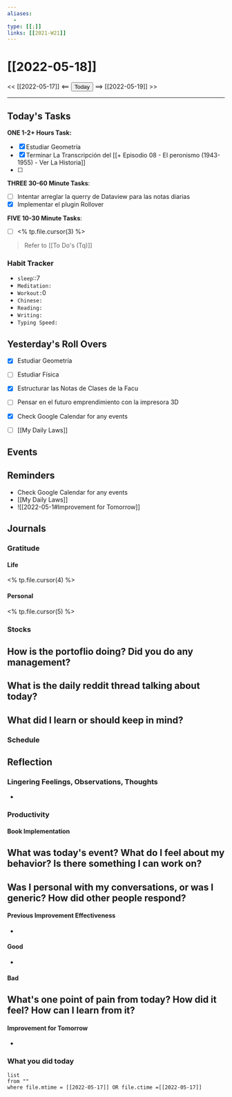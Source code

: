 ```yaml
---
aliases:
  - 
type: [[¡]]
links: [[2021-W21]]
---
```


# [[2022-05-18]]
<< [[2022-05-17]] <== <button class="date_button_today">Today</button> ==> [[2022-05-19]] >>

---

## Today's Tasks
**ONE 1-2+ Hours Task:**
- [x] Estudiar Geometría 
- [x] Terminar La Transcripción del [[+ Episodio 08 - El peronismo (1943-1955) - Ver La Historia]]
- [ ] 

**THREE 30-60 Minute Tasks**:
- [ ] Intentar arreglar la querry de Dataview para las notas diarias
- [x] Implementar el plugin Rollover 

**FIVE 10-30 Minute Tasks**:
- [ ] <% tp.file.cursor(3) %>


> Refer to [[To Do's (Tq)]]

### Habit Tracker
- `sleep`::7
- `Meditation:` 
- `Workout:`0
- `Chinese:`
- `Reading:`
- `Writing:`
- `Typing Speed:` 

## Yesterday's Roll Overs
- [x] Estudiar Geometría
- [ ] Estudiar Física
- [x] Estructurar las Notas de Clases de la Facu
- [ ] Pensar en el futuro emprendimiento con la impresora 3D
- [x] Check Google Calendar for any events
- [ ] [[My Daily Laws]]


## Events 

## Reminders
- Check Google Calendar for any events
- [[My Daily Laws]]
- ![[2022-05-1#Improvement for Tomorrow]]
## Journals
### Gratitude
#### Life
<% tp.file.cursor(4) %>
#### Personal
<% tp.file.cursor(5) %>


### Stocks
**How is the portoflio doing? Did you do any management?**
- 

**What is the daily reddit thread talking about today?**
- 

**What did I learn or should keep in mind?**
- 

### Schedule

## Reflection
### Lingering Feelings, Observations, Thoughts
- 
### Productivity
#### Book Implementation
**What was today's event? What do I feel about my behavior? Is there something I can work on?**
- 
**Was I personal with my conversations, or was I generic? How did other people respond?**
- 
#### Previous Improvement Effectiveness 
- 
#### Good
- 
#### Bad
**What's one point of pain from today? How did it feel? How can I learn from it?**
- 
#### Improvement for Tomorrow
- 



### What you did today
```dataview
list
from ""
where file.mtime = [[2022-05-17]] OR file.ctime =[[2022-05-17]]
```
